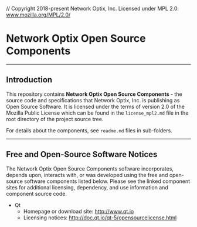 // Copyright 2018-present Network Optix, Inc. Licensed under MPL 2.0: www.mozilla.org/MPL/2.0/

# Network Optix Open Source Components

---------------------------------------------------------------------------------------------------
## Introduction

This repository contains **Network Optix Open Source Components** - the source code and specifications
that Network Optix, Inc. is publishing as Open Source Software. It is licensed under the terms of
version 2.0 of the Mozilla Public License which can be found in the `license_mpl2.md` file in the
root directory of the project source tree.

For details about the components, see `readme.md` files in sub-folders.

---------------------------------------------------------------------------------------------------
## Free and Open-Source Software Notices

The Network Optix Open Source Components software incorporates, depends upon, interacts with, or
was developed using the free and open-source software components listed below.  Please see the
linked component sites for additional licensing, dependency, and use information and component
source code.

- Qt
    - Homepage or download site: http://www.qt.io
    - Licensing notices: http://doc.qt.io/qt-5/opensourcelicense.html
